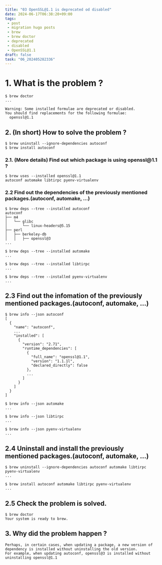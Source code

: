 ```yaml
---
title: "03 OpenSSL@1.1 is deprecated od disabled"
date: 2024-06-17T06:38:20+09:00
tags:
 - post
 - migration hugo posts
 - brew
 - brew doctor
 - deprecated
 - disabled
 - OpenSSL@1.1
draft: false
task: "06_202405282336"
---
```


# 1. What is the problem ?
```
$ brew doctor
...

Warning: Some installed formulae are deprecated or disabled.
You should find replacements for the following formulae:
  openssl@1.1
```

## 2. (In short) How to solve the problem ?
```
$ brew uninstall --ignore-dependencies autoconf
$ brew install autoconf
```

### 2.1. (More details) Find out which package is using openssl\@1.1 ?
```
$ brew uses --installed openssl@1.1
autoconf automake libtirpc pyenv-virtualenv
```

###  2.2 Find out the dependencies of the previously mentioned packages.(autoconf, automake, ...)
```
$ brew deps --tree --installed autoconf
autoconf
├── m4
│   └── glibc
│       └── linux-headers@5.15
├── perl
│   ├── berkeley-db
│   │   ├── openssl@3
...

$ brew deps --tree --installed automake
...

$ brew deps --tree --installed libtirpc
...

$ brew deps --tree --installed pyenv-virtualenv
...
```

## 2.3 Find out the infomation of the previously mentioned packages.(autoconf, automake, ...)
```
$ brew info --json autoconf
[
  {
    "name": "autoconf",
    ...
    "installed": [
      {
        "version": "2.71",
        "runtime_dependencies": [
          {
            "full_name": "openssl@1.1",
            "version": "1.1.1l",
            "declared_directly": false
          },
          ...
        ]
      } 
    ]
  } 
]

$ brew info --json automake
...

$ brew info --json libtirpc
...

$ brew info --json pyenv-virtualenv
...
``` 

## 2.4 Uninstall and install the previously mentioned packages.(autoconf, automake, ...)
```
$ brew uninstall --ignore-dependencies autoconf automake libtirpc pyenv-virtualenv
...

$ brew install autoconf automake libtirpc pyenv-virtualenv
...
```

## 2.5 Check the problem is solved.
```
$ brew doctor
Your system is ready to brew.
```

## 3. Why did the problem happen ?
```
Perhaps, in certain cases, when updating a package, a new version of dependency is installed without uninstalling the old version.
For example, when updating autoconf, openssl@3 is installed without uninstalling openssl@1.1
```
